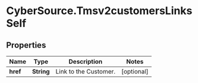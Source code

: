 # CyberSource.Tmsv2customersLinksSelf

## Properties
Name | Type | Description | Notes
------------ | ------------- | ------------- | -------------
**href** | **String** | Link to the Customer.  | [optional] 


